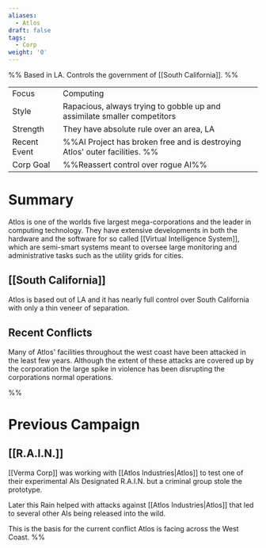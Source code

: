 ```yaml
---
aliases:
  - Atlos
draft: false
tags:
  - Corp
weight: '0'
---
```

%%
Based in LA.
Controls the government of [[South California]].
%%

|                                          |                                                                            |
| ---------------------------------------- | -------------------------------------------------------------------------- |
| <span class="leftTH">Focus</span>        | Computing                                                                  |
| <span class="leftTH">Style</span>        | Rapacious, always trying to gobble up and assimilate smaller competitors   |
| <span class="leftTH">Strength</span>     | They have absolute rule over an area, LA                                   |
| <span class="leftTH">Recent Event</span> | %%AI Project has broken free and is destroying Atlos' outer facilities. %% |
| <span class="leftTH">Corp Goal</span>    | %%Reassert control over rogue AI%%                                         |

# Summary

Atlos is one of the worlds five largest mega-corporations and the leader in computing technology.
They have extensive developments in both the hardware and the software for so called [[Virtual Intelligence System]], which are semi-smart systems meant to oversee large monitoring and administrative tasks such as the utility grids for cities.

## [[South California]]
Atlos is based out of LA and it has nearly full control over South California with only a thin veneer of separation.
## Recent Conflicts
Many of Atlos' facilities throughout the west coast have been attacked in the least few years. Although the extent of these attacks are covered up by the corporation the large spike in violence has been disrupting the corporations normal operations.

%%
# Previous Campaign
## [[R.A.I.N.]]
[[Verma Corp]] was working with [[Atlos Industries|Atlos]] to test one of their experimental AIs Designated R.A.I.N. but a criminal group stole the prototype.

Later this Rain helped with attacks against [[Atlos Industries|Atlos]] that led to several other AIs being released into the wild.

This is the basis for the current conflict Atlos is facing across the West Coast.
%%